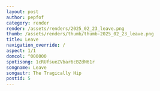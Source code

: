 ```yaml
---
layout: post
author: pepfof
category: render
render: /assets/renders/2025_02_23_leave.png
thumb: /assets/renders/thumb/thumb-2025_02_23_leave.png
title: Leave
navigation_override: /
aspect: 1/1
domcol: ^000000
spotisong: 1cRUfsueZVbar6cBZdN61r
songname: Leave
songautr: The Tragically Hip
postid: 5
---
```


<!--USER BEGIN 1-->

<!--USER END 1-->

<!--more-->
<!--USER BEGIN 2-->

<!--USER END 2-->

